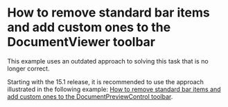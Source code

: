# How to remove standard bar items and add custom ones to the DocumentViewer toolbar


<p>This example uses an outdated approach to solving this task that is no longer correct.</p>
<p>Starting with the 15.1 release, it is recommended to use the approach illustrated in the following example: <a href="https://www.devexpress.com/Support/Center/e/T263038.aspx">How to remove standard bar items and add custom ones to the DocumentPreviewControl toolbar</a>.</p>

<br/>


